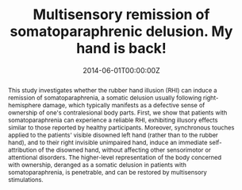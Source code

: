 ---
abstract: This study investigates whether the rubber hand illusion (RHI) can induce a remission of somatoparaphrenia, a somatic delusion usually following right-hemisphere damage, which typically manifests as a defective sense of ownership of one's contralesional body parts. First, we show that patients with somatoparaphrenia can experience a reliable RHI, exhibiting illusory effects similar to those reported by healthy participants. Moreover, synchronous touches applied to the patients' visible disowned left hand (rather than to the rubber hand), and to their right invisible unimpaired hand, induce an immediate self-attribution of the disowned hand, without affecting other sensorimotor or attentional disorders. The higher-level representation of the body concerned with ownership, deranged as a somatic delusion in patients with somatoparaphrenia, is penetrable, and can be restored by multisensory stimulations.
authors:
- Nadia Bolognini
- admin
- Carlotta Casati
- Paola Fortis
- Giuseppe Vallar
date: "2014-06-01T00:00:00Z"
doi: "10.1212/CPJ.0000000000000033"
featured: false
image:
  caption: 'Image credit: [**Unsplash**](https://unsplash.com/photos/jdD8gXaTZsc)'
  focal_point: ""
  preview_only: true
projects: [body_ownership]
publication: 'Neurology Clinical Practice, 4(3):216-225'
publication_short: "Neurol Clin Pract, 4(3):216-225"
publication_types:
- "2"
publishDate: "2014-06-01T00:00:00Z"
slides: 
summary:
tags: [Body Ownership, somatoparaphrenia, rubber hand illusion]
title: Multisensory remission of somatoparaphrenic delusion. My hand is back!
url_code: ""
url_dataset: ""
url_pdf: ""
url_poster: ""
url_project: ""
url_slides: ""
url_source: ""
url_video: ""
---
